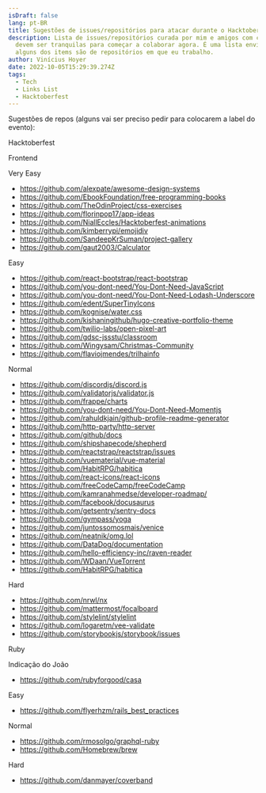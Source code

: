 ```yaml
---
isDraft: false
lang: pt-BR
title: Sugestões de issues/repositórios para atacar durante o Hacktoberfest
description: Lista de issues/repositórios curada por mim e amigos com coisas que
  devem ser tranquilas para começar a colaborar agora. É uma lista enviesada,
  alguns dos items são de repositórios em que eu trabalho.
author: Vinícius Hoyer
date: 2022-10-05T15:29:39.274Z
tags:
  - Tech
  - Links List
  - Hacktoberfest
---
```

Sugestões de repos (alguns vai ser preciso pedir para colocarem a label do evento):

Hacktoberfest

Frontend

Very Easy
- <https://github.com/alexpate/awesome-design-systems>
- <https://github.com/EbookFoundation/free-programming-books>
- <https://github.com/TheOdinProject/css-exercises>
- <https://github.com/florinpop17/app-ideas>
- <https://github.com/NiallEccles/Hacktoberfest-animations>
- <https://github.com/kimberrypi/emojidiv>
- <https://github.com/SandeepKrSuman/project-gallery>
- <https://github.com/gaut2003/Calculator>

Easy
- <https://github.com/react-bootstrap/react-bootstrap>
- <https://github.com/you-dont-need/You-Dont-Need-JavaScript>
- <https://github.com/you-dont-need/You-Dont-Need-Lodash-Underscore>
- <https://github.com/edent/SuperTinyIcons>
- <https://github.com/kognise/water.css>
- <https://github.com/kishaningithub/hugo-creative-portfolio-theme>
- <https://github.com/twilio-labs/open-pixel-art>
- <https://github.com/gdsc-jssstu/classroom>
- <https://github.com/Wingysam/Christmas-Community>
- <https://github.com/flaviojmendes/trilhainfo>

Normal
- <https://github.com/discordjs/discord.js>
- <https://github.com/validatorjs/validator.js>
- <https://github.com/frappe/charts>
- <https://github.com/you-dont-need/You-Dont-Need-Momentjs>
- <https://github.com/rahuldkjain/github-profile-readme-generator>
- <https://github.com/http-party/http-server>
- <https://github.com/github/docs>
- <https://github.com/shipshapecode/shepherd>
- <https://github.com/reactstrap/reactstrap/issues>
- <https://github.com/vuematerial/vue-material>
- <https://github.com/HabitRPG/habitica>
- <https://github.com/react-icons/react-icons>
- <https://github.com/freeCodeCamp/freeCodeCamp>
- <https://github.com/kamranahmedse/developer-roadmap/>
- <https://github.com/facebook/docusaurus>
- <https://github.com/getsentry/sentry-docs>
- <https://github.com/gympass/yoga>
- <https://github.com/juntossomosmais/venice>
- <https://github.com/neatnik/omg.lol>
- <https://github.com/DataDog/documentation>
- <https://github.com/hello-efficiency-inc/raven-reader>
- <https://github.com/WDaan/VueTorrent>
- <https://github.com/HabitRPG/habitica>

Hard
- <https://github.com/nrwl/nx>
- <https://github.com/mattermost/focalboard>
- <https://github.com/stylelint/stylelint>
- <https://github.com/logaretm/vee-validate>
- <https://github.com/storybookjs/storybook/issues>

Ruby

Indicação do João
- <https://github.com/rubyforgood/casa>

Easy
- <https://github.com/flyerhzm/rails_best_practices>

Normal
- <https://github.com/rmosolgo/graphql-ruby>
- <https://github.com/Homebrew/brew>

Hard
- <https://github.com/danmayer/coverband>
